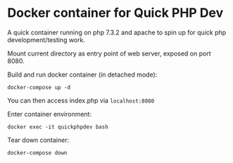 # Docker container for Quick PHP Dev

A quick container running on php 7.3.2 and apache to spin up for quick php development/testing work.

Mount current directory as entry point of web server, exposed on port 8080.

Build and run docker container (in detached mode):
```
docker-compose up -d
```

You can then access index.php via ```localhost:8080```

Enter container environment:
```
docker exec -it quickphpdev bash
```

Tear down container:
```
docker-compose down
```
